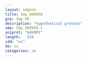 ```yaml
---
layout: smgene
title: Smp_060660
grp: Smp_06
description: "hypothetical protein"
smp: Smp_060660.1
uniprot: "G4V9P2"
length:   828
cdd: "ns"
kk: ns
categories: sm
---
```

